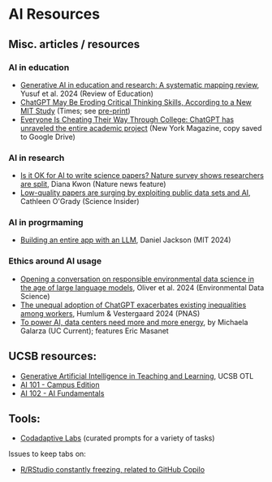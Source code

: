 # AI Resources

## Misc. articles / resources

### AI in education
- [Generative AI in education and research: A systematic mapping review](https://doi.org/10.1002/rev3.3489), Yusuf et al. 2024 (Review of Education)
- [ChatGPT May Be Eroding Critical Thinking Skills, According to a New MIT Study](https://time.com/7295195/ai-chatgpt-google-learning-school/) (Times; see [pre-print](https://arxiv.org/pdf/2506.08872v1))
- [Everyone Is Cheating Their Way Through College: ChatGPT has unraveled the entire academic project](https://drive.google.com/file/d/1uazmfKEpCWuF5icwcX3SvAZiIabkpLUB/view?usp=sharing) (New York Magazine, copy saved to Google Drive)

### AI in research
- [Is it OK for AI to write science papers? Nature survey shows researchers are split](https://www.nature.com/articles/d41586-025-01463-8), Diana Kwon (Nature news feature)
- [Low-quality papers are surging by exploiting public data sets and AI](https://www.science.org/content/article/low-quality-papers-are-surging-exploiting-public-data-sets-and-ai), Cathleen O'Grady (Science Insider)

### AI in progrmaming
- [Building an entire app with an LLM](https://www.youtube.com/watch?v=WgOhtH3lugk), Daniel Jackson (MIT 2024)

### Ethics around AI usage
- [Opening a conversation on responsible environmental data science in the age of large language models](https://www.cambridge.org/core/journals/environmental-data-science/article/opening-a-conversation-on-responsible-environmental-data-science-in-the-age-of-large-language-models/95FD09526541A19436F3A18ADE332953), Oliver et al. 2024 (Environmental Data Science)
- [The unequal adoption of ChatGPT exacerbates existing inequalities among workers](https://www.pnas.org/doi/10.1073/pnas.2414972121), Humlum & Vestergaard 2024 (PNAS)
- [To power AI, data centers need more and more energy](https://news.ucsb.edu/2025/021835/power-ai-data-centers-need-more-and-more-energy?utm_source=newsletter&utm_medium=email&utm_content=To%20power%20AI%2C%20data%20centers%20need%20more%20and%20more%20energy&utm_campaign=April%2017%2C%202025), by Michaela Galarza (UC Current); features Eric Masanet

## UCSB resources:
- [Generative Artificial Intelligence in Teaching and Learning](https://otl.ucsb.edu/ai), UCSB OTL
- [AI 101 - Campus Edition](https://otl.ucsb.edu/tales/ai-101)
- [AI 102 - AI Fundamentals](https://otl.ucsb.edu/tales/ai-102)

## Tools: 

- [Codadaptive Labs](https://www.codaptivelabs.com/home) (curated prompts for a variety of tasks)

Issues to keep tabs on:
- [R/RStudio constantly freezing, related to GitHub Copilo](https://github.com/rstudio/rstudio/issues/16249)
